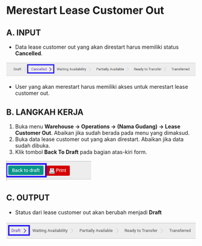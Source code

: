 # Merestart Lease Customer Out

## A. INPUT

* Data lease customer out yang akan direstart harus memiliki status **Cancelled**.

![](../../img/lease-customer-out/status-cancel.png)

* User yang akan merestart harus memiliki akses untuk merestart lease customer out.

## B. LANGKAH KERJA

1. Buka menu **Warehouse -> Operations -> (Nama Gudang) -> Lease Customer Out**. Abaikan jika sudah berada pada menu yang dimaksud.
2. Buka data lease customer out yang akan direstart. Abaikan jika data sudah dibuka.
3. Klik tombol **Back To Draft** pada bagian atas-kiri form.

![](../../img/lease-customer-out/tombol-restart.png)

## C. OUTPUT

* Status dari lease customer out akan berubah menjadi **Draft**

![](../../img/lease-customer-out/status-input-draft.png)
